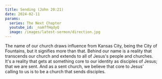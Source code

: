 ```yaml
---
title: Sending (John 20:21)
date: 2024-02-11
params:
  series: The Next Chapter
  youtube_id: _naAffHqdyQ
  image: /images/latest-sermon/direction.jpg
---
```

The name of our church draws influence from Kansas City, being the City of Fountains, but it signifies more than that. Behind our name is a reality that transcends our church and extends to all of Jesus's people and churches. It's a reality that gets at something core to our identity as disciples of Jesus; that we are sent. And as a sent church, we believe that core to Jesus' calling to us is to be a church that sends disciples.